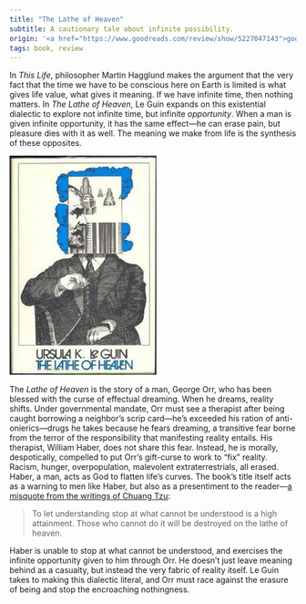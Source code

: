 ```yaml
---
title: "The Lathe of Heaven"
subtitle: A cautionary tale about infinite possibility.
origin: '<a href="https://www.goodreads.com/review/show/5227047143">goodreads</a>'
tags: book, review
---
```


In _This Life_, philosopher Martin Hagglund makes the argument that
the very fact that the time we have to be conscious here on Earth is
limited is what gives life value, what gives it meaning. If we have
infinite time, then nothing matters. In _The Lathe of Heaven_, Le Guin
expands on this existential dialectic to explore not infinite time,
but infinite _opportunity_. When a man is given infinite opportunity,
it has the same effect—he can erase pain, but pleasure dies with it as
well. The meaning we make from life is the synthesis of these
opposites.

<img src="/images/lathe.jpeg">

The _Lathe of Heaven_ is the story of a man, George Orr, who has been
blessed with the curse of effectual dreaming. When he dreams, reality
shifts. Under governmental mandate, Orr must see a therapist after
being caught borrowing a neighbor’s scrip card—he’s exceeded his
ration of anti-onierics—drugs he takes because he fears dreaming, a
transitive fear borne from the terror of the responsibility that
manifesting reality entails. His therapist, William Haber, does not
share this fear. Instead, he is morally, despotically, compelled to
put Orr’s gift-curse to work to “fix” reality. Racism, hunger,
overpopulation, malevolent extraterrestrials, all erased. Haber, a
man, acts as God to flatten life’s curves. The book’s title itself
acts as a warning to men like Haber, but also as a presentiment to the
reader—[a misquote from the writings of Chuang
Tzu](https://en.wikipedia.org/wiki/The_Lathe_of_Heaven#Title):

> To let understanding stop at what cannot be understood is a high
> attainment. Those who cannot do it will be destroyed on the lathe of
> heaven.

Haber is unable to stop at what cannot be understood, and exercises
the infinite opportunity given to him through Orr. He doesn’t just
leave meaning behind as a casualty, but instead the very fabric of
reality itself. Le Guin takes to making this dialectic literal, and
Orr must race against the erasure of being and stop the encroaching
nothingness.

